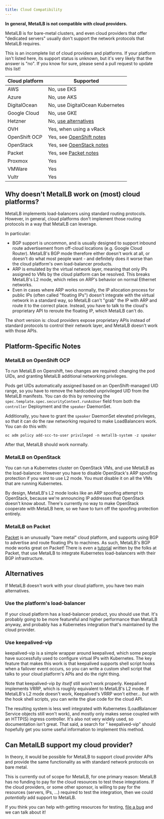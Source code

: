 ```yaml
---
title: Cloud Compatibility
---
```


**In general, MetalLB is not compatible with cloud providers.**

MetalLB is for bare-metal clusters, and even cloud providers that
offer "dedicated servers" usually don't support the network protocols
that MetalLB requires.

This is an incomplete list of cloud providers and platforms. If your
platform isn't listed here, its support status is unknown, but it's
very likely that the answer is "no". If you know for sure, please send
a pull request to update this list!

Cloud platform | Supported
---------------|---------------------------
AWS            | No, use EKS
Azure          | No, use AKS
DigitalOcean   | No, use DigitalOcean Kubernetes
Google Cloud   | No, use GKE
Hetzner        | No, [use alternatives]
OVH            | Yes, when using a vRack
OpenShift OCP  | Yes, see [OpenShift notes]
OpenStack      | Yes, see [OpenStack notes]
Packet         | Yes, see [Packet notes]
Proxmox        | Yes
VMWare         | Yes
Vultr          | Yes

[use alternatives]: #alternatives
[OpenShift notes]: #metallb-on-openshift-ocp
[OpenStack notes]: #metallb-on-openstack
[Packet notes]: #metallb-on-packet

## Why doesn't MetalLB work on (most) cloud platforms?

MetalLB implements load-balancers using standard routing
protocols. However, in general, cloud platforms don't implement those
routing protocols in a way that MetalLB can leverage.

In particular:

- BGP support is uncommon, and is usually designed to support inbound
  route advertisement from off-cloud locations (e.g. Google Cloud
  Router). MetalLB's BGP mode therefore either doesn't work at all, or
  doesn't do what most people want - and definitely does it worse than
  the cloud platform's own load-balancer products.
- ARP is emulated by the virtual network layer, meaning that only IPs
  assigned to VMs by the cloud platform can be resolved. This breaks
  MetalLB's L2 mode, which relies on ARP's behavior on normal Ethernet
  networks.
- Even in cases where ARP works normally, the IP allocation process
  for public IPs (often called "floating IPs") doesn't integrate with
  the virtual network in a standard way, so MetalLB can't "grab" the
  IP with ARP and route it to the correct place. Instead, you have to
  talk to the cloud's proprietary API to reroute the floating IP,
  which MetalLB can't do.

The short version is: cloud providers expose proprietary APIs instead
of standard protocols to control their network layer, and MetalLB
doesn't work with those APIs.

## Platform-Specific Notes

### MetalLB on OpenShift OCP

To run MetalLB on Openshift, two changes are required: changing the
pod UIDs, and granting MetalLB additional networking privileges.

Pods get UIDs automatically assigned based on an OpenShift-managed UID
range, so you have to remove the hardcoded unprivileged UID from the
MetalLB manifests. You can do this by removing the
`spec.template.spec.securityContext.runAsUser` field from both the
`controller` Deployment and the `speaker` DaemonSet.

Additionally, you have to grant the `speaker` DaemonSet elevated
privileges, so that it can do the raw networking required to make
LoadBalancers work. You can do this with:

```shell
oc adm policy add-scc-to-user privileged -n metallb-system -z speaker
```

After that, MetalLB should work normally.

### MetalLB on OpenStack

You can run a Kubernetes cluster on OpenStack VMs, and use MetalLB as
the load-balancer. However you have to disable OpenStack's ARP
spoofing protection if you want to use L2 mode. You must disable it on
all the VMs that are running Kubernetes.

By design, MetalLB's L2 mode looks like an ARP spoofing attempt to
OpenStack, because we're announcing IP addresses that OpenStack
doesn't know about. There's currently no way to make OpenStack
cooperate with MetalLB here, so we have to turn off the spoofing
protection entirely.

### MetalLB on Packet

[Packet](https://www.packet.com) is an unusually "bare metal" cloud
platform, and supports using BGP to advertise and route floating IPs
to machines. As such, MetalLB's BGP mode works great on Packet! There
is even a [tutorial](https://github.com/packet-labs/kubernetes-bgp)
written by the folks at Packet, that use MetalLB to integrate
Kubernetes load-balancers with their BGP infrastructure.

## Alternatives

If MetalLB doesn't work with your cloud platform, you have two main
alternatives.

### Use the platform's load-balancer

If your cloud platform has a load-balancer product, you should use
that. It's probably going to be more featureful and higher performance
than MetalLB anyway, and probably has a Kubernetes integration that's
maintained by the cloud provider.

### Use keepalived-vip

keepalived-vip is a simple wrapper around keepalived, which some
people have successfully used to configure virtual IPs with
Kubernetes. The key feature that makes this work is that keepalived
supports shell script hooks when a failover event occurs, so you can
write a custom shell script that talks to your cloud platform's APIs
and do the right thing.

Note that keepalived-vip *by itself* still won't work
properly. Keepalived implements VRRP, which is roughly equivalent to
MetalLB's L2 mode. If MetalLB's L2 mode doesn't work, Keepalived's
VRRP won't either... *but* with the hook shell scripts, you can write
the glue code for the cloud API.

The resulting system is less well integrated with Kubernetes
(LoadBalancer Service objects still won't work), and mostly only makes
sense coupled with an HTTP(S) ingress controller. It's also not very
widely used, so documentation isn't great. That said, a search for
"<your cloud provider> keepalived-vip" should hopefully get you some
useful information to implement this method.

## Can MetalLB support my cloud provider?

In theory, it would be possible for MetalLB to support cloud provider
APIs and provide the same functionality as with standard network
protocols on bare metal.

This is currently out of scope for MetalLB, for one primary reason:
MetalLB has no funding to pay for the cloud resources to test these
integrations. If the cloud providers, or some other sponsor, is
willing to pay for the resources (servers, IPs, ...) required to test
the integration, then we could *potentially* add support to MetalLB.

If you think you can help with getting resources for testing, [file a
bug](https://github.com/danderson/metallb/issues/new) and we can talk
about it!
